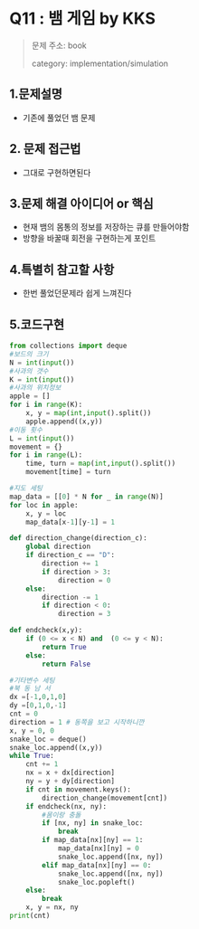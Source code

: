 # Q11 : 뱀 게임 by KKS
> 문제 주소: book
> 
> category: implementation/simulation

## 1.문제설명
- 기존에 풀었던 뱀 문제
## 2. 문제 접근법 
- 그대로 구현하면된다
## 3.문제 해결 아이디어 or 핵심
- 현재 뱀의 몸통의 정보를 저장하는 큐를 만들어야함
- 방향을 바꿀때 회전을 구현하는게 포인트

## 4.특별히 참고할 사항
- 한번 풀었던문제라 쉽게 느껴진다

## 5.코드구현
``` python
from collections import deque
#보드의 크기
N = int(input())
#사과의 갯수
K = int(input())
#사과의 위치정보
apple = []
for i in range(K):
    x, y = map(int,input().split())
    apple.append((x,y))
#이동 횟수
L = int(input())
movement = {}
for i in range(L):
    time, turn = map(int,input().split())
    movement[time] = turn

#지도 세팅
map_data = [[0] * N for _ in range(N)]
for loc in apple:
    x, y = loc
    map_data[x-1][y-1] = 1

def direction_change(direction_c):
    global direction
    if direction_c == "D":
        direction += 1
        if direction > 3:
            direction = 0
    else:
        direction -= 1
        if direction < 0:
            direction = 3

def endcheck(x,y):
    if (0 <= x < N) and  (0 <= y < N):
        return True
    else:
        return False

#기타변수 세팅
#북 동 남 서
dx =[-1,0,1,0]
dy =[0,1,0,-1]
cnt = 0
direction = 1 # 동쪽을 보고 시작하니깐
x, y = 0, 0
snake_loc = deque()
snake_loc.append((x,y))
while True:
    cnt += 1
    nx = x + dx[direction]
    ny = y + dy[direction]
    if cnt in movement.keys():
        direction_change(movement[cnt])
    if endcheck(nx, ny):
        #몸이랑 충돌
        if [nx, ny] in snake_loc:
            break
        if map_data[nx][ny] == 1:
            map_data[nx][ny] = 0
            snake_loc.append([nx, ny])
        elif map_data[nx][ny] == 0:
            snake_loc.append([nx, ny])
            snake_loc.popleft()
    else:
        break
    x, y = nx, ny
print(cnt)
```